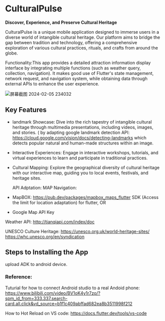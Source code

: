 # CulturalPulse

**Discover, Experience, and Preserve Cultural Heritage**

CulturalPulse is a unique mobile application designed to immerse users in a diverse world of intangible cultural heritage. Our platform aims to bridge the gap between tradition and technology, offering a comprehensive exploration of various cultural practices, rituals, and crafts from around the globe.

Functionality:This app provides a detailed attraction information display interface by integrating multiple functions (such as weather query, collection, navigation). It makes good use of Flutter's state management, network request, and navigation system, while obtaining data through external APIs to enhance the user experience.

![屏幕截图 2024-02-05 234032](https://github.com/ucfninf/casa0015-Culture-Pulse/assets/146268411/0eb05043-34bc-4ad8-9e3b-eda64ffea72f)

## Key Features

- landmark Showcase: Dive into the rich tapestry of intangible cultural heritage through multimedia presentations, including videos, images, and stories.
 ( by adapting google landmark detection API: https://cloud.google.com/vision/docs/detecting-landmarks
which detects popular natural and human-made structures within an image.
  
- Interactive Experiences: Engage in interactive workshops, tutorials, and virtual experiences to learn and participate in traditional practices.

- Cultural Mapping: Explore the geographical diversity of cultural heritage with our interactive map, guiding you to local events, festivals, and heritage sites.

  API Adptation:
  MAP Navigation:
 -  MapBOX: https://pub.dev/packages/mapbox_maps_flutter  SDK (Access the limit for location adaptation) for flutter, 
  OR
 -  Google Map API Key

Weather API:
http://tianqiapi.com/index/doc 


  UNESCO Culture Heritage:
  https://unesco.org.uk/world-heritage-sites/
  https://whc.unesco.org/en/syndication  

## Steps to Installing the App
upload ADK to android device.

### Reference:

Tuturial for how to connect Android studio to a real Andoid phone: https://www.bilibili.com/video/BV1oK4y1r7zo/?spm_id_from=333.337.search-card.all.click&vd_source=b1f1c409abffad682ea8b3511998f212 

How to Hot Reload on VS code: https://docs.flutter.dev/tools/vs-code


